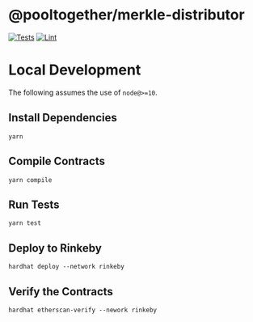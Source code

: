 # @pooltogether/merkle-distributor

[![Tests](https://github.com/pooltogether/merkle-distributor/workflows/Tests/badge.svg)](https://github.com/pooltogether/merkle-distributor/actions?query=workflow%3ATests)
[![Lint](https://github.com/pooltogether/merkle-distributor/workflows/Lint/badge.svg)](https://github.com/pooltogether/merkle-distributor/actions?query=workflow%3ALint)

# Local Development

The following assumes the use of `node@>=10`.

## Install Dependencies

`yarn`

## Compile Contracts

`yarn compile`

## Run Tests

`yarn test`

## Deploy to Rinkeby

`hardhat deploy --network rinkeby`

## Verify the Contracts

`hardhat etherscan-verify --nework rinkeby`
